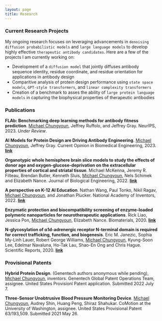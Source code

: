 ```yaml
---
layout: page
title: Research
---
```


### Current Research Projects

My ongoing research focuses on leveraging advancements in `denoising diffusion probabilistic models` and `large language models` to develop highly effective `therapeutic antibody candidates`. Here are a few of the projects I am currently working on:
* Development of a `diffusion model` that jointly diffuses antibody sequence identity, residue coordinate, and residue orientation for applications in antibody design
* Comparitive analysis of protein design performance using `state space models`, `GPT-style transformers`, and `linear complexity transformers`
* Creation of a benchmark to asses the ability of `large protein language models` in capturing the biophysical properties of therapeutic antibodies

### Publications

**FLAb: Benchmarking deep learning methods for antibody fitness prediction**. <ins>Michael Chungyoun</ins>, Jeffrey Ruffolo, and Jeffrey Gray. NeurIPS, 2023. *Under Review*.

**AI Models for Protein Design are Driving Antibody Engineering**. <ins>Michael Chungyoun</ins>, Jeffrey Gray. Current Opinion in Biomedical Engineering, 2023. [**link**](https://authors.elsevier.com/a/1hMZ98nGiGLFFe)

**Organotypic whole hemisphere brain slice models to study the effects of donor age and oxygen-glucose-deprivation on the extracellular properties of cortical and striatal tissue**. Michael McKenna, Jeremy R. Filteau, Brendan Butler, Kenneth Sluis, <ins>Michael Chungyoun</ins>, Nels Schimek and Elizabeth Nance. Journal of Biological Engineering, 2022. [**link**](https://jbioleng.biomedcentral.com/articles/10.1186/s13036-022-00293-w)

**A perspective on K-12 AI Education**. Nathan Wang, Paul Tonko, Nikil Ragav, <ins>Michael Chungyoun</ins>, and Jonathan Plucker. National Academy of Inventors, 2022. [**link**](https://arxiv.org/abs/2206.03217)

**Enzymatic protection and biocompatibility screening of enzyme-loaded polymeric nanoparticles for neurotherapeutic applications**. Rick Liao, Jessica Pon, <ins>Michael Chungyoun</ins>, Elizabeth Nance. Biomaterials, 2020. [**link**](https://doi.org/10.1016/j.biomaterials.2020.120238)

**N-glycosylation of α1d-adrenergic receptor N-terminal domain is required for correct trafficking, function, and biogenesis**. Eric M. Janezic, Sophia My-Linh Lauer, Robert George Williams, <ins>Michael Chungyoun</ins>, Kyung-Soon Lee, Edelmar Navaluna, Ho-Tak Lau, Shao-En Ong and Chris Hague. Scientific Reports, 2020. [**link**](https://doi.org/10.1038/s41598-020-64102-4)

### Provisional Patents

**Hybrid Protein Design**. (Genentech authors anonymous while pending), <ins>Michael Chungyoun</ins>, inventors. Genentech Global Patent Operations Team, assignee. United States Provisionl Patent application. Submitted 2022 July 7.

**Three-Sensor Unobtrusive Blood Pressure Monitoring Device**. <ins>Michael Chungyoun</ins>, Audrey Shin, Huang Peng, Shiraz Shahukar. CoMotion at the University of Washington, assignee. United States Provisional Patent 63/193,509. Submitted 2021 May 26.
